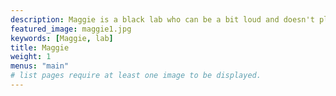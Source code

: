 ```yaml
---
description: Maggie is a black lab who can be a bit loud and doesn't play well with other dogs.
featured_image: maggie1.jpg
keywords: [Maggie, lab]
title: Maggie
weight: 1
menus: "main"
# list pages require at least one image to be displayed.
---
```

